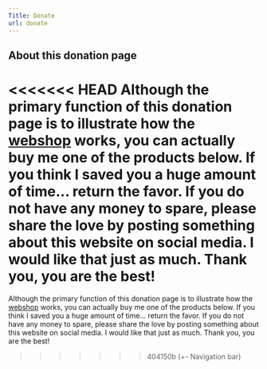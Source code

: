 ```yaml
---
Title: Donate
url: donate
---
```


## About this donation page

<<<<<<< HEAD
Although the primary function of this donation page is to illustrate how the [webshop](/add-ons/webshop) works, you can actually buy me one of the products below. If you think I saved you a huge amount of time... return the favor. If you do not have any money to spare, please share the love by posting something about this website on social media. I would like that just as much. Thank you, you are the best!
=======
Although the primary function of this donation page is to illustrate how the [webshop](/without-plugin/webshop) works, you can actually buy me one of the products below. If you think I saved you a huge amount of time... return the favor. If you do not have any money to spare, please share the love by posting something about this website on social media. I would like that just as much. Thank you, you are the best!
>>>>>>> 404150b (+- Navigation bar)

